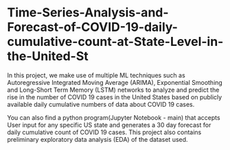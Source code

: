 # Time-Series-Analysis-and-Forecast-of-COVID-19-daily-cumulative-count-at-State-Level-in-the-United-St

In this project, we make use of multiple ML techniques such as Autoregressive Integrated Moving Average (ARIMA), Exponential Smoothing and Long-Short Term Memory (LSTM) networks to analyze and predict the rise in the number of COVID 19 cases in the United States based on publicly available daily cumulative numbers of data about COVID 19 cases.

You can also find a python program(Jupyter Notebook - main) that accepts User input for any specific US state  and generates a 30 day forecast for daily cumulative count of COVID 19 cases. This project also contains preliminary exploratory data analysis (EDA) of the dataset used. 
